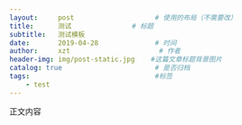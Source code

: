 ```yaml
---
layout:     post                    # 使用的布局（不需要改）
title:      测试               # 标题 
subtitle:   测试模板
date:       2019-04-28              # 时间
author:     xzt                      # 作者
header-img: img/post-static.jpg    #这篇文章标题背景图片
catalog: true                       # 是否归档
tags:                               #标签
    - test
---
```

正文内容
